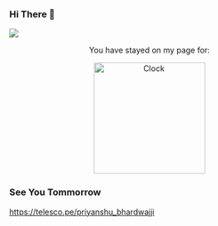 ### Hi There 👋
![](https://github.com/bhardwajjEE/bhardwajjEE/blob/main/Assets/ezgif.com-gif-maker.gif)



<p align="center">
You have stayed on my page for:
</p>

<p align="center">
<a href="https://github.com/tomchen/animated-svg-clock" title="Animated SVG clock"><img src="https://github.com/tomchen/animated-svg-clock/raw/master/clock.svg" alt="Clock" width="200px" height="200px"></a>
</p>

  
  









</center>

### See You Tommorrow 
https://telesco.pe/priyanshu_bhardwajji
